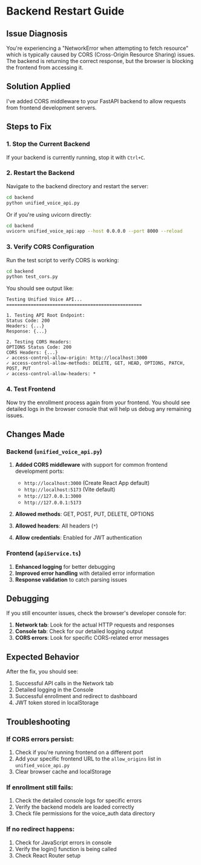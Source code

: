 # Backend Restart Guide

## Issue Diagnosis

You're experiencing a "NetworkError when attempting to fetch resource" which is typically caused by CORS (Cross-Origin Resource Sharing) issues. The backend is returning the correct response, but the browser is blocking the frontend from accessing it.

## Solution Applied

I've added CORS middleware to your FastAPI backend to allow requests from frontend development servers.

## Steps to Fix

### 1. Stop the Current Backend

If your backend is currently running, stop it with `Ctrl+C`.

### 2. Restart the Backend

Navigate to the backend directory and restart the server:

```bash
cd backend
python unified_voice_api.py
```

Or if you're using uvicorn directly:

```bash
cd backend
uvicorn unified_voice_api:app --host 0.0.0.0 --port 8000 --reload
```

### 3. Verify CORS Configuration

Run the test script to verify CORS is working:

```bash
cd backend
python test_cors.py
```

You should see output like:

```
Testing Unified Voice API...
==================================================

1. Testing API Root Endpoint:
Status Code: 200
Headers: {...}
Response: {...}

2. Testing CORS Headers:
OPTIONS Status Code: 200
CORS Headers: {...}
✓ access-control-allow-origin: http://localhost:3000
✓ access-control-allow-methods: DELETE, GET, HEAD, OPTIONS, PATCH, POST, PUT
✓ access-control-allow-headers: *
```

### 4. Test Frontend

Now try the enrollment process again from your frontend. You should see detailed logs in the browser console that will help us debug any remaining issues.

## Changes Made

### Backend (`unified_voice_api.py`)

1. **Added CORS middleware** with support for common frontend development ports:

   - `http://localhost:3000` (Create React App default)
   - `http://localhost:5173` (Vite default)
   - `http://127.0.0.1:3000`
   - `http://127.0.0.1:5173`

2. **Allowed methods**: GET, POST, PUT, DELETE, OPTIONS
3. **Allowed headers**: All headers (`*`)
4. **Allow credentials**: Enabled for JWT authentication

### Frontend (`apiService.ts`)

1. **Enhanced logging** for better debugging
2. **Improved error handling** with detailed error information
3. **Response validation** to catch parsing issues

## Debugging

If you still encounter issues, check the browser's developer console for:

1. **Network tab**: Look for the actual HTTP requests and responses
2. **Console tab**: Check for our detailed logging output
3. **CORS errors**: Look for specific CORS-related error messages

## Expected Behavior

After the fix, you should see:

1. Successful API calls in the Network tab
2. Detailed logging in the Console
3. Successful enrollment and redirect to dashboard
4. JWT token stored in localStorage

## Troubleshooting

### If CORS errors persist:

1. Check if you're running frontend on a different port
2. Add your specific frontend URL to the `allow_origins` list in `unified_voice_api.py`
3. Clear browser cache and localStorage

### If enrollment still fails:

1. Check the detailed console logs for specific errors
2. Verify the backend models are loaded correctly
3. Check file permissions for the voice_auth data directory

### If no redirect happens:

1. Check for JavaScript errors in console
2. Verify the login() function is being called
3. Check React Router setup
